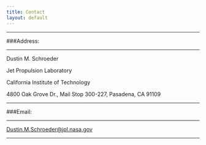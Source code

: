 ```yaml
---
title: Contact
layout: default
---
```


---

###Address:

---

Dustin M. Schroeder

Jet Propulsion Laboratory

California Institute of Technology

4800 Oak Grove Dr., Mail Stop 300-227, Pasadena, CA 91109


---

###Email: 

---

Dustin.M.Schroeder@jpl.nasa.gov

---
